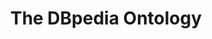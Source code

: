 ---
schema: default
title: The DBpedia Ontology
notes: >-
  The DBpedia ontology provides the classes and properties used in the DBpedia
  data set.
organization: DataScientia Foundation
resources:
  - name: DBPedia.UAN.owl
    url: >-
      http://git.knowdive.disi.unitn.it:8080/knowledge/LiveKnowledge/SREP/commonsense/raw/master/DBPedia.UAN.owl
    format: owl
    description: >-
      The DBpedia ontology provides the classes and properties used in the
      DBpedia data set.
    license: 'CC '
    status: Unannotated
    byteSize: 2.199.546
    issued: '2016-05-21'
    language: en
    modified: '8 November 2021, 04:55 (UTC+01:00)'
    OntologyEngineeringTool: Protégé
    ontologyLanguage: owl
    ontologySyntax: rdf
    example: ''
    ReferenceLKRepository: SREP
    referenceOntology: ''
    referenceDatasets: ''
distribution: dbpedia-owl
keyword: 'Wikipedia, Multilingual Knowledge Base'
publisher: DBpedia Organization
category:
  - Upper-Level
versionNotes: >-
  new version 4.2-SNAPSHOT from this URL:
  http://vmdbpedia.informatik.uni-leipzig.de:8088/2016-04/ontology.owl
landingPage: 'https://dbpedia.org/ontology/'
accessRigths: Public
creator: DBpedia Organization
hasVersion: Unknown
isVersionOf: Unknown
issued: '2016-05-21'
modified: '8 November 2021, 04:55 (UTC+01:00)'
language: en
provenance: ''
page: 'https://www.dbpedia.org/'
wasGeneratedBy: crowd-sourced community effort
versionInfo: version 4.2-SNAPSHOT
formalityLevel: Teleontology
OntologyEngineeringMethodology: information extraction
acronym: DBpedia
CompetencyQuestion: ''
preferredNamespacePrefix: dbo
toDoList: To completely annotate.
namespacesGenerated: ''
namespacesReused: ''
datasetLevel: Knowledge Level(L3-4)
spatialExtent: 'Unknown '
temporalExtent: Unknown
---